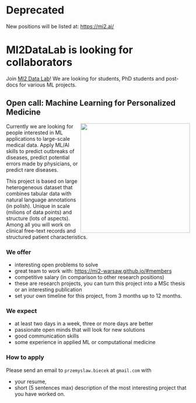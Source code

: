 # Deprecated

New positions will be listed at: https://mi2.ai/

# MI2DataLab is looking for collaborators

Join [MI2 Data Lab](https://mi2-warsaw.github.io/)! We are looking for students, PhD students and post-docs for various ML projects.

## Open call: Machine Learning for Personalized Medicine

<img align="right" width="300" src="http://pbiecek.github.io/images/call_for_lekseek.png">

Currently we are looking for people interested in ML applications to large-scale medical data. 
Apply ML/AI skills to predict outbreaks of diseases, predict potential errors made by physicians, or predict rare diseases.

This project is based on large heterogeneous dataset that combines tabular data with natural language annotations (in polish). Unique in scale (milions of data points) and structure (lots of aspects). Among all you will work on clinical free-text records and structured patient characteristics.

### We offer

- interesting open problems to solve
- great team to work with: https://mi2-warsaw.github.io/#members
- competitive salary (in comparison to other research positions)
- these are research projects, you can turn this project into a MSc thesis or an interesting publication
- set your own timeline for this project, from 3 months up to 12 months.

### We expect

- at least two days in a week, three or more days are better
- passionate open minds that will look for new solutions
- good communication skills
- some experience in applied ML or computational medicine

### How to apply

Please send an email to `przemyslaw.biecek` at `gmail.com` with

- your resume, 
- short (5 sentences max) description of the most interesting project that you have worked on.
